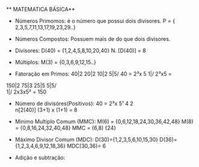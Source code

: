 ** MATEMATICA BÁSICA**
- Números Primomos: é o número que possui dois divisores.
P = { 2,3,5,7,11,13,17,19,23,29..}
- Números Compostos: Possuem mais de do que dois divisores.

- Divisores: 
 D(40) = {1,2,4,5,8,10,20,40}
 N. [D(40)] = 8
 
- Múltiplos: 
 M(3) = {0,3,6,9,12,15..}

- Fatoração em Primos:
40|2
20|2
10|2
 5|5/       40 = 2³x 5 
 1|/ 2³x5 =

150|2
75|3
25|5
 5|5/    
 1|/ 2x3x5² = 150

- Número de divisóres(Positivos):
40 = 2³x 5¹ 
           4        2  
n[2(40)] (3+1) x (1+1) = 8

- Minimo Multiplo Comum (MMC):
 M(6) = {0,6,12,18,24,30,36,42,48}
 M(8) = {0,8,16,24,32,40,48}
 MMC = (6,8) {24}

- Máximo Divisor Comum (MDC): 
D(30)={1,2,3,5,6,10,15,30}
D(36)={1,2,3,4,6,9,12,18,36}
MDC(30,36)= 6

- Adição e subtração:







